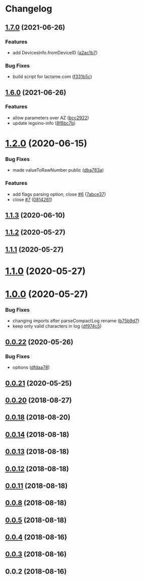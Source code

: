 # Changelog

## [1.7.0](https://www.github.com/Hackuarium/legoino-util/compare/v1.6.0...v1.7.0) (2021-06-26)


### Features

* add DevicesInfo.fromDeviceID ([a2ac1b7](https://www.github.com/Hackuarium/legoino-util/commit/a2ac1b7a6529389c37258e0250f1d67827276aca))


### Bug Fixes

* build script for lactame.com ([f331b5c](https://www.github.com/Hackuarium/legoino-util/commit/f331b5c967fc69203d31f10df280c5930f0cb20f))

## [1.6.0](https://github.com/Hackuarium/legoino-util/compare/v1.3.1...v1.6.0) (2021-06-26)


### Features

* allow parameters over AZ ([bcc2922](https://github.com/Hackuarium/legoino-util/commit/bcc2922645127b97fa0badf1001559706a024ac4))
* update legoino-info ([8f8bc7b](https://github.com/Hackuarium/legoino-util/commit/8f8bc7b6c02ebb1c44e410132b42cf611238adf7))

# [1.2.0](https://github.com/Hackuarium/legoino-util/compare/v1.1.3...v1.2.0) (2020-06-15)


### Bug Fixes

* made valueToRawNumber public ([dba783a](https://github.com/Hackuarium/legoino-util/commit/dba783a1802919ef3c57637d61dee7a85efa1c42))


### Features

* add flags parsing option, close [#6](https://github.com/Hackuarium/legoino-util/issues/6) ([7abce37](https://github.com/Hackuarium/legoino-util/commit/7abce37081c2fa4387cf8954a27e6910f7d70047))
* close [#7](https://github.com/Hackuarium/legoino-util/issues/7) ([0814261](https://github.com/Hackuarium/legoino-util/commit/0814261fd777b829d9a3ace75759f525a6c1c686))



## [1.1.3](https://github.com/Hackuarium/legoino-util/compare/v1.1.2...v1.1.3) (2020-06-10)



## [1.1.2](https://github.com/Hackuarium/legoino-util/compare/v1.1.1...v1.1.2) (2020-05-27)



## [1.1.1](https://github.com/Hackuarium/legoino-util/compare/v1.1.0...v1.1.1) (2020-05-27)



# [1.1.0](https://github.com/Hackuarium/legoino-util/compare/v1.0.0...v1.1.0) (2020-05-27)



# [1.0.0](https://github.com/Hackuarium/legoino-util/compare/v0.0.22...v1.0.0) (2020-05-27)


### Bug Fixes

* changing imports after parseCompactLog rename ([b75b9d7](https://github.com/Hackuarium/legoino-util/commit/b75b9d79a2c4f1bc5bb87212929475660013459f))
* keep only valid characters in log ([df974c5](https://github.com/Hackuarium/legoino-util/commit/df974c50ef0c1b1cbbaa086ff94552d21be6b6fa))



## [0.0.22](https://github.com/Hackuarium/legoino-util/compare/v0.0.21...v0.0.22) (2020-05-26)


### Bug Fixes

* options ([dfdaa78](https://github.com/Hackuarium/legoino-util/commit/dfdaa78e7cfa7708c90394454c4cf5a9dba54797))



## [0.0.21](https://github.com/Hackuarium/legoino-util/compare/v0.0.20...v0.0.21) (2020-05-25)



<a name="0.0.20"></a>
## [0.0.20](https://github.com/mljs/legoino-util/compare/v0.0.19...v0.0.20) (2018-08-27)



<a name="0.0.18"></a>
## [0.0.18](https://github.com/mljs/legoino-util/compare/v0.0.17...v0.0.18) (2018-08-20)



<a name="0.0.14"></a>
## [0.0.14](https://github.com/mljs/legoino-util/compare/v0.0.13...v0.0.14) (2018-08-18)



<a name="0.0.13"></a>
## [0.0.13](https://github.com/mljs/legoino-util/compare/v0.0.12...v0.0.13) (2018-08-18)



<a name="0.0.12"></a>
## [0.0.12](https://github.com/mljs/legoino-util/compare/v0.0.11...v0.0.12) (2018-08-18)



<a name="0.0.11"></a>
## [0.0.11](https://github.com/mljs/legoino-util/compare/v0.0.10...v0.0.11) (2018-08-18)



<a name="0.0.8"></a>
## [0.0.8](https://github.com/mljs/legoino-util/compare/v0.0.7...v0.0.8) (2018-08-18)



<a name="0.0.5"></a>
## [0.0.5](https://github.com/mljs/legoino-util/compare/v0.0.4...v0.0.5) (2018-08-18)



<a name="0.0.4"></a>
## [0.0.4](https://github.com/mljs/legoino-util/compare/v0.0.3...v0.0.4) (2018-08-16)



<a name="0.0.3"></a>
## [0.0.3](https://github.com/mljs/legoino-util/compare/v0.0.2...v0.0.3) (2018-08-16)



<a name="0.0.2"></a>
## 0.0.2 (2018-08-16)
